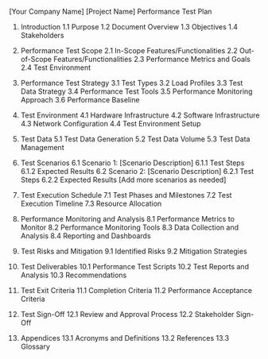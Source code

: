 [Your Company Name]
[Project Name]
Performance Test Plan

1. Introduction
   1.1 Purpose
   1.2 Document Overview
   1.3 Objectives
   1.4 Stakeholders

2. Performance Test Scope
   2.1 In-Scope Features/Functionalities
   2.2 Out-of-Scope Features/Functionalities
   2.3 Performance Metrics and Goals
   2.4 Test Environment

3. Performance Test Strategy
   3.1 Test Types
   3.2 Load Profiles
   3.3 Test Data Strategy
   3.4 Performance Test Tools
   3.5 Performance Monitoring Approach
   3.6 Performance Baseline

4. Test Environment
   4.1 Hardware Infrastructure
   4.2 Software Infrastructure
   4.3 Network Configuration
   4.4 Test Environment Setup

5. Test Data
   5.1 Test Data Generation
   5.2 Test Data Volume
   5.3 Test Data Management

6. Test Scenarios
   6.1 Scenario 1: [Scenario Description]
      6.1.1 Test Steps
      6.1.2 Expected Results
   6.2 Scenario 2: [Scenario Description]
      6.2.1 Test Steps
      6.2.2 Expected Results
   [Add more scenarios as needed]

7. Test Execution Schedule
   7.1 Test Phases and Milestones
   7.2 Test Execution Timeline
   7.3 Resource Allocation

8. Performance Monitoring and Analysis
   8.1 Performance Metrics to Monitor
   8.2 Performance Monitoring Tools
   8.3 Data Collection and Analysis
   8.4 Reporting and Dashboards

9. Test Risks and Mitigation
   9.1 Identified Risks
   9.2 Mitigation Strategies

10. Test Deliverables
    10.1 Performance Test Scripts
    10.2 Test Reports and Analysis
    10.3 Recommendations

11. Test Exit Criteria
    11.1 Completion Criteria
    11.2 Performance Acceptance Criteria

12. Test Sign-Off
    12.1 Review and Approval Process
    12.2 Stakeholder Sign-Off

13. Appendices
    13.1 Acronyms and Definitions
    13.2 References
    13.3 Glossary



